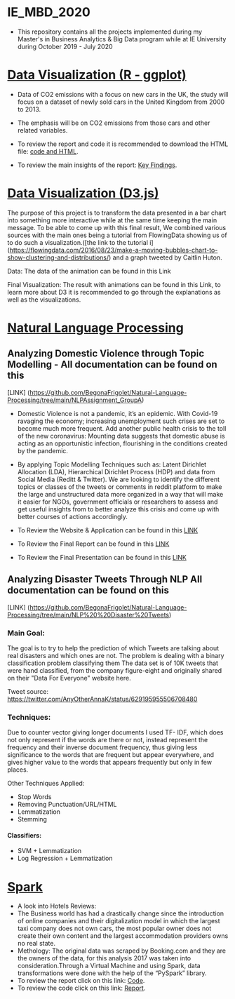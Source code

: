 # IE_MBD_2020

- This repository contains all the projects implemented during my Master's in Business Analytics & Big Data program while at IE University during October 2019 - July 2020

# [Data Visualization (R - ggplot)](https://github.com/BegonaFrigolet/Data-Visualization_R_Library_ggplot)
- Data of CO2 emissions with a focus on new cars in the UK, the study will focus on a dataset of newly sold cars in the United Kingdom from 2000 to 2013.
- The emphasis will be on CO2 emissions from those cars and other related variables.

- To review the report and code it is recommended to download the HTML file:
[code and HTML](https://github.com/BegonaFrigolet/Data-Visualization_R_Library_ggplot/blob/main/0.Final%20CO2%20Analysis%20HTML.html).
- To review the main insights of the report: [Key Findings](https://github.com/BegonaFrigolet/Data_Vizualization_-R-_ggplot-/blob/main/Final%20HTML.html).


# [Data Visualization (D3.js)](https://github.com/BegonaFrigolet/Data-Visualization_D3.js)
The purpose of this project is to transform the data presented in a bar chart into something more interactive while at the same time keeping the main message. To be able to come up with this final result, We combined various sources with the main ones being a tutorial from FlowingData showing us of to do such a visualization.([the link to the tutorial i] (https://flowingdata.com/2016/08/23/make-a-moving-bubbles-chart-to-show-clustering-and-distributions/) and a graph tweeted by Caitlin Huton.

Data:
The data of the animation can be found in this Link

Final Visualization:
The result with animations can be found in this Link, to learn more about D3 it is recommended to go through the explanations as well as the visualizations.

# [Natural Language Processing](https://github.com/BegonaFrigolet/Natural-Language-Processing)

## Analyzing Domestic Violence through Topic Modelling - All documentation can be found on this
[LINK] (https://github.com/BegonaFrigolet/Natural-Language-Processing/tree/main/NLPAssignment_GroupA)

- Domestic Violence is not a pandemic, it’s an epidemic. With Covid-19 ravaging the economy; increasing unemployment such crises are set to become much more frequent. Add another public health crisis to the toll of the new coronavirus: Mounting data suggests that domestic abuse is acting as an opportunistic infection, flourishing in the conditions created by the pandemic.

- By applying Topic Modelling Techniques such as: Latent Dirichlet Allocation (LDA), Hierarchical Dirichlet Process (HDP) and data from Social Media (Reditt & Twitter). We are looking to identify the different topics or classes of the tweets or comments in reddit platform to make the large and unstructured data more organized in a way that will make it easier for NGOs, government officials or researchers to assess and get useful insights from to better analyze this crisis and come up with better courses of actions accordingly.

- To Review  the Website & Application can be found in this [LINK](https://bfdelavega.wixsite.com/misitio)
- To Review  the Final Report can be found in this [LINK](https://github.com/BegonaFrigolet/Natural-Language-Processing/blob/main/NLPAssignment_GroupA/Final%20Report_GroupA.pdf)
- To Review  the Final Presentation can be found in this [LINK](https://github.com/BegonaFrigolet/Natural-Language-Processing/blob/main/NLPAssignment_GroupA/GroupA_Domestic_Violence.pptx)

## Analyzing Disaster Tweets Through NLP All documentation can be found on this
[LINK] (https://github.com/BegonaFrigolet/Natural-Language-Processing/tree/main/NLP%20%20Disaster%20Tweets)

### Main Goal: 
The goal is to try to help the prediction of which Tweets are talking about real disasters and which ones are not. The problem is dealing with a binary classification problem classifying them The data set is of 10K tweets that were hand classified, from the company figure-eight and originally shared on their "Data For Everyone" website here.

Tweet source: https://twitter.com/AnyOtherAnnaK/status/629195955506708480

### Techniques:
Due to counter vector giving longer documents I used TF- IDF, which does not only represent if the words are there or not, instead represent the frequency and their inverse document frequency, thus giving less significance to the words that are frequent but appear everywhere, and gives higher value to the words that appears frequently but only in few places.

Other  Techniques Applied: 
- Stop Words
- Removing Punctuation/URL/HTML
- Lemmatization
- Stemming
#### Classifiers: 
- SVM + Lemmatization
- Log Regression + Lemmatization


# [Spark](https://github.com/BegonaFrigolet/SPARK)
- A look into Hotels Reviews:
- The Business world has had a drastically change since the introduction of online companies and their digitalization model in which the largest taxi company does not own cars, the most popular owner does not create their own content and the largest accommodation providers owns no real state.
- Methology: The original data was scraped by Booking.com and they are the owners of the data, for this analysis 2017 was taken into consideration.Through a Virtual Machine and using Spark, data transformations were done with the help of the “PySpark” library.
- To review the report click on this link:
[Code](https://github.com/BegonaFrigolet/SPARK/blob/main/Spark%20-%20Individual%20Assigment-Begon%CC%83a%20Frigolet.pdf).
- To review the code click on this link: 
[Report](https://github.com/BegonaFrigolet/SPARK/blob/main/Begon%CC%83a%20Frigolet-%20Individual%20Assignment%20-%20Hotel%20Review%20Analysis%20-%202017.FINAL.ipynb).
